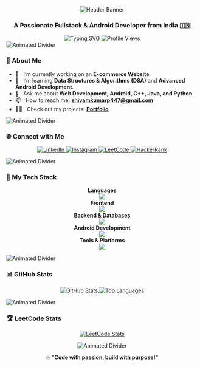 <div align="center">

<img src="https://capsule-render.vercel.app/api?type=waving&color=gradient&height=250&section=header&text=Shivam%20Pandey&fontSize=70&fontAlignY=38&animation=fadeIn" alt="Header Banner"/>

### A Passionate Fullstack & Android Developer from India 🇮🇳

<a href="https://github.com/anuraghazra/convoychat">
  <img src="https://readme-typing-svg.herokuapp.com?font=Poppins&size=22&color=00BFFF&center=true&vCenter=true&width=500&lines=Fullstack+Developer;Android+Developer;Always+learning+new+things;Let's+build+something+amazing!" alt="Typing SVG">
</a>

<img src="https://komarev.com/ghpvc/?username=storm309&style=flat-square&color=blueviolet" alt="Profile Views"/>

</div>

<img src="https://raw.githubusercontent.com/trinib/trinib/main/assets/images/line-separator.gif" alt="Animated Divider">

### 📝 About Me

- 🔭 &nbsp; I’m currently working on an **E-commerce Website**.
- 🌱 &nbsp; I’m learning **Data Structures & Algorithms (DSA)** and **Advanced Android Development**.
- 💬 &nbsp; Ask me about **Web Development, Android, C++, Java, and Python**.
- 📫 &nbsp; How to reach me: **shivamkumarp447@gmail.com**
- 👨‍💻 &nbsp; Check out my projects: <a href="https://shivamstorm.netlify.app/" target="_blank">**Portfolio**</a>

<img src="https://raw.githubusercontent.com/trinib/trinib/main/assets/images/line-separator.gif" alt="Animated Divider">

### 🌐 Connect with Me

<p align="center">
  <a href="https://www.linkedin.com/in/pandey--shivam/" target="_blank">
    <img src="https://img.shields.io/badge/LinkedIn-0A66C2?style=for-the-badge&logo=linkedin&logoColor=white" alt="LinkedIn">
  </a>
  <a href="https://www.instagram.com/shivam_storm7/" target="_blank">
    <img src="https://img.shields.io/badge/Instagram-E4405F?style=for-the-badge&logo=instagram&logoColor=white" alt="Instagram">
  </a>
  <a href="https://leetcode.com/shivam_2233/" target="_blank">
    <img src="https://img.shields.io/badge/LeetCode-FFA116?style=for-the-badge&logo=leetcode&logoColor=white" alt="LeetCode">
  </a>
  <a href="https://www.hackerrank.com/profile/shivamkumarp447" target="_blank">
    <img src="https://img.shields.io/badge/HackerRank-2EC866?style=for-the-badge&logo=hackerrank&logoColor=white" alt="HackerRank">
  </a>
</p>

<img src="https://raw.githubusercontent.com/trinib/trinib/main/assets/images/line-separator.gif" alt="Animated Divider">

### 🚀 My Tech Stack

<p align="center">
  <strong>Languages</strong><br>
  <img src="https://skillicons.dev/icons?i=c,cpp,java,python,js,html,css,kotlin&theme=light" /><br>
  <strong>Frontend</strong><br>
  <img src="https://skillicons.dev/icons?i=react,redux,nextjs,tailwind,bootstrap,materialui&theme=light" /><br>
  <strong>Backend & Databases</strong><br>
  <img src="https://skillicons.dev/icons?i=nodejs,express,php,mysql,mongodb,firebase&theme=light" /><br>
  <strong>Android Development</strong><br>
  <img src="https://skillicons.dev/icons?i=androidstudio,firebase,kotlin&theme=light" /><br>
  <strong>Tools & Platforms</strong><br>
  <img src="https://skillicons.dev/icons?i=git,github,vscode,postman,figma,vercel&theme=light" />
</p>

<img src="https://raw.githubusercontent.com/trinib/trinib/main/assets/images/line-separator.gif" alt="Animated Divider">

### 📊 GitHub Stats

<p align="center">
  <a href="https://github.com/anuraghazra/github-readme-stats">
    <img align="center" src="https://github-readme-stats-lime-three-42.vercel.app/api?username=storm309&show_icons=true&theme=tokyonight&hide_border=true&count_private=true" alt="GitHub Stats"/>
  </a>
  <a href="https://github.com/anuraghazra/convoychat">
    <img align="center" src="https://github-readme-stats-lime-three-42.vercel.app/api/top-langs/?username=storm309&layout=compact&theme=tokyonight&hide_border=true" alt="Top Languages"/>
  </a>
</p>

<img src="https://raw.githubusercontent.com/trinib/trinib/main/assets/images/line-separator.gif" alt="Animated Divider">

### 🏆 LeetCode Stats

<p align="center">
  <a href="https://leetcode.com/shivam_2233/">
    <img src="https://leetcard.jacoblin.cool/shivam_2233?theme=dark&font=Poppins" alt="LeetCode Stats">
  </a>
</p>

<div align="center">

<img src="https://raw.githubusercontent.com/trinib/trinib/main/assets/images/line-separator.gif" alt="Animated Divider">

🔥 **"Code with passion, build with purpose!"**

</div>
